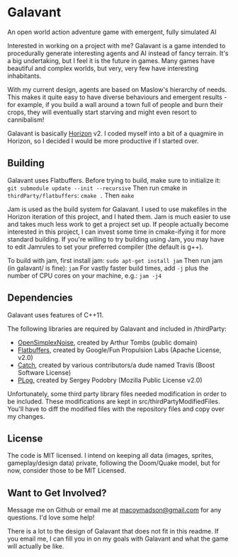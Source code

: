 # Galavant
An open world action adventure game with emergent, fully simulated AI

Interested in working on a project with me? Galavant is a game intended to procedurally generate interesting agents and AI instead of fancy terrain. It's a big undertaking, but I feel it is the future in games. Many games have beautiful and complex worlds, but very, very few have interesting inhabitants.

With my current design, agents are based on Maslow's hierarchy of needs. This makes it quite easy to have diverse behaviours and emergent results - for example, if you build a wall around a town full of people and burn their crops, they will eventually start starving and might even resort to cannibalism!

Galavant is basically [Horizon](http://github.com/makuto/horizon) v2. I coded myself into a bit of a quagmire in Horizon, so I decided I would be more productive if I started over. 

## Building

Galavant uses Flatbuffers. Before trying to build, make sure to initialize it:
`git submodule update --init --recursive`
Then run cmake in `thirdParty/flatbuffers`:
`cmake .`
Then
`make`

Jam is used as the build system for Galavant. I used to use makefiles in the Horizon iteration of this project, and I hated them. Jam is much easier to use and takes much less work to get a project set up. If people actually become interested in this project, I can invest some time in cmake-ifying it for more standard building. If you're willing to try building using Jam, you may have to edit Jamrules to set your preferred compiler (the default is g++).

To build with jam, first install jam:
`sudo apt-get install jam`
Then run jam (in galavant/ is fine):
`jam`
For vastly faster build times, add `-j` plus the number of CPU cores on your machine, e.g.:
`jam -j4`

## Dependencies

Galavant uses features of C++11.

The following libraries are required by Galavant and included in /thirdParty:
- [OpenSimplexNoise](https://gist.github.com/tombsar/716134ec71d1b8c1b530), created by Arthur Tombs (public domain)
- [Flatbuffers](https://github.com/google/flatbuffers), created by Google/Fun Propulsion Labs (Apache License, v2.0)
- [Catch](https://github.com/philsquared/Catch), created by various contributors/a dude named Travis (Boost Software License)
- [PLog](https://github.com/SergiusTheBest/plog), created by Sergey Podobry (Mozilla Public License v2.0)

Unfortunately, some third party library files needed modification in order to be included. These modifications are kept in src/thirdPartyModifiedFiles. You'll have to diff the modified files with the repository files and copy over my changes.

## License

The code is MIT licensed. I intend on keeping all data (images, sprites, gameplay/design data) private, following the Doom/Quake model, but for now, consider those to be MIT Licensed.

## Want to Get Involved?

Message me on Github or email me at macoymadson@gmail.com for any questions. I'd love some help!

There is a lot to the design of Galavant that does not fit in this readme. If you email me, I can fill you in on my goals with Galavant and what the game will actually be like. 